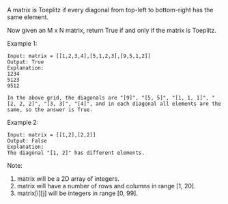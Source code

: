 A matrix is Toeplitz if every diagonal from top-left to bottom-right has the same element.

Now given an M x N matrix, return True if and only if the matrix is Toeplitz.

Example 1:
```
Input: matrix = [[1,2,3,4],[5,1,2,3],[9,5,1,2]]
Output: True
Explanation:
1234
5123
9512

In the above grid, the diagonals are "[9]", "[5, 5]", "[1, 1, 1]", "[2, 2, 2]", "[3, 3]", "[4]", and in each diagonal all elements are the same, so the answer is True.
```
Example 2:
```
Input: matrix = [[1,2],[2,2]]
Output: False
Explanation:
The diagonal "[1, 2]" has different elements.
```
Note:
1. matrix will be a 2D array of integers.
2. matrix will have a number of rows and columns in range [1, 20].
3. matrix\[i\]\[j\] will be integers in range [0, 99].
 